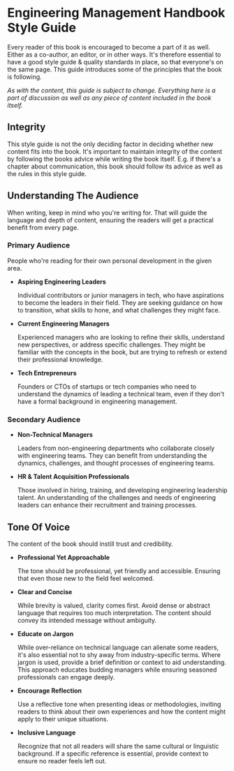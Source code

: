 # Engineering Management Handbook Style Guide

Every reader of this book is encouraged to become a part of it as well. Either as a co-author, an editor, or in other ways. It's therefore essential to have a good style guide & quality standards in place, so that everyone's on the same page. This guide introduces some of the principles that the book is following.

*As with the content, this guide is subject to change. Everything here is a part of discussion as well as any piece of content included in the book itself.*

## Integrity

This style guide is not the only deciding factor in deciding whether new content fits into the book. It's important to maintain integrity of the content by following the books advice while writing the book itself. E.g. if there's a chapter about communication, this book should follow its advice as well as the rules in this style guide.

## Understanding The Audience

When writing, keep in mind who you're writing for. That will guide the language and depth of content, ensuring the readers will get a practical benefit from every page.

### Primary Audience

People who're reading for their own personal development in the given area. 

- **Aspiring Engineering Leaders**
   
   Individual contributors or junior managers in tech, who have aspirations to become the leaders in their field. They are seeking guidance on how to transition, what skills to hone, and what challenges they might face.
  
- **Current Engineering Managers**
  
  Experienced managers who are looking to refine their skills, understand new perspectives, or address specific challenges. They might be familiar with the concepts in the book, but are trying to refresh or extend their professional knowledge.
- **Tech Entrepreneurs**
  
  Founders or CTOs of startups or tech companies who need to understand the dynamics of leading a technical team, even if they don't have a formal background in engineering management.

### Secondary Audience

- **Non-Technical Managers**
  
  Leaders from non-engineering departments who collaborate closely with engineering teams. They can benefit from understanding the dynamics, challenges, and thought processes of engineering teams.
- **HR & Talent Acquisition Professionals**
  
  Those involved in hiring, training, and developing engineering leadership talent. An understanding of the challenges and needs of engineering leaders can enhance their recruitment and training processes.

## Tone Of Voice

The content of the book should instill trust and credibility.

- **Professional Yet Approachable**
  
  The tone should be professional, yet friendly and accessible. Ensuring that even those new to the field feel welcomed.
  
- **Clear and Concise**
  
  While brevity is valued, clarity comes first. Avoid dense or abstract language that requires too much interpretation. The content should convey its intended message without ambiguity.
  
- **Educate on Jargon**
  
  While over-reliance on technical language can alienate some readers, it's also essential not to shy away from industry-specific terms. Where jargon is used, provide a brief definition or context to aid understanding. This approach educates budding managers while ensuring seasoned professionals can engage deeply.
  
- **Encourage Reflection**
  
  Use a reflective tone when presenting ideas or methodologies, inviting readers to think about their own experiences and how the content might apply to their unique situations.
  
- **Inclusive Language**
  
  Recognize that not all readers will share the same cultural or linguistic background. If a specific reference is essential, provide context to ensure no reader feels left out.
